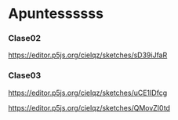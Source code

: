 # Apuntessssss

### Clase02

https://editor.p5js.org/cielqz/sketches/sD39iJfaR 

### Clase03

https://editor.p5js.org/cielqz/sketches/uCE1IDfcg

https://editor.p5js.org/cielqz/sketches/QMovZI0td
